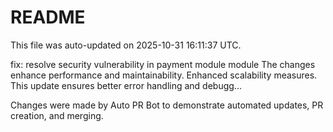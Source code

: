 # README

This file was auto-updated on 2025-10-31 16:11:37 UTC.

fix: resolve security vulnerability in payment module module The changes enhance performance and maintainability. Enhanced scalability measures. This update ensures better error handling and debugg...

Changes were made by Auto PR Bot to demonstrate automated updates, PR creation, and merging.
